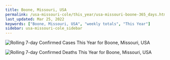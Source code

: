 ```yaml
---
title: Boone, Missouri, USA
permalink: /usa-missouri-cole/this_year/usa-missouri-boone-365_days.html
last_updated: Mar 25, 2022
keywords: ["Boone, Missouri, USA", "weekly totals", "This Year"]
sidebar: usa-missouri-cole_sidebar
---
```


![Rolling 7-day Confirmed Cases This Year for Boone, Missouri, USA](/covid_tracker/images/graphs/usa-missouri-boone-rolling_7_days_confirmed-365_days_graph.png)

![Rolling 7-day Confirmed Deaths This Year for Boone, Missouri, USA](/covid_tracker/images/graphs/usa-missouri-boone-rolling_7_days_deaths-365_days_graph.png)
